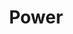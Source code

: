 ---
title: Power
tags: ["power", "energy", "electricity", "on/off", "control", "switch", "electric"]
icon: power
svg: '<svg xmlns="http://www.w3.org/2000/svg" width="24" height="24" fill="none" viewBox="0 0 24 24" stroke-width="1.5" stroke-linecap="round" stroke-linejoin="round" stroke="currentColor"><path d="M17.953 5.25a9 9 0 1 1-11.906 0M12 3v9"/></svg>'
---